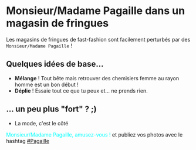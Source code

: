 # Monsieur/Madame Pagaille dans un magasin de fringues

Les magasins de fringues de fast-fashion sont facilement perturbés par des `Monsieur/Madame Pagaille` !

## Quelques idées de base...

- **Mélange** ! Tout bête mais retrouver des chemisiers femme au rayon homme est un bon début !
- **Déplie** ! Essaie tout ce que tu peux et... ne prends rien.

## ... un peu plus "fort" ? ;)

- La mode, c'est le côté 


<span style="color:cyan">Monsieur/Madame Pagaille, amusez-vous !</span> et publiez vos photos avec le hashtag [#Pagaille](https://twitter.com/search?q=%23pagaille&src=typed_query)